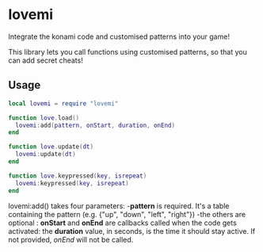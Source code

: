 lovemi
==============

Integrate the konami code and customised patterns into your game!

This library lets you call functions using customised patterns, so that you can add secret cheats!

Usage
----------------

```lua
local lovemi = require "lovemi"

function love.load()
  lovemi:add(pattern, onStart, duration, onEnd)
end

function love.update(dt)
  lovemi:update(dt)
end

function love.keypressed(key, isrepeat)
  lovemi:keypressed(key, isrepeat)
end
```

lovemi:add() takes four parameters:
-**pattern** is required. It's a table containing the pattern (e.g. {"up", "down", "left", "right"})
-the others are optional : **onStart** and **onEnd** are callbacks called when the code gets activated: the **duration** value, in seconds, is the time it should stay active. If not provided, *onEnd* will not be called.
